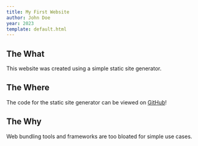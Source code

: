 ```yaml
---
title: My First Website
author: John Doe
year: 2023
template: default.html
---
```


## The What

This website was created using a simple static site generator.

## The Where

The code for the static site generator can be viewed on [GitHub](https://github.com/cyn1x/static-site-generator)!

## The Why

Web bundling tools and frameworks are too bloated for simple use cases.
